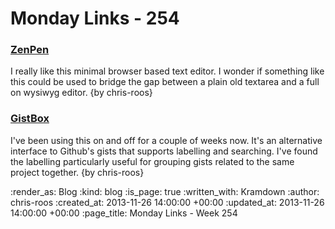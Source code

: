 Monday Links - 254
==================

### [ZenPen](http://www.zenpen.io/)

I really like this minimal browser based text editor. I wonder if something like this could be used to bridge the gap between a plain old textarea and a full on wysiwyg editor. {by chris-roos}


### [GistBox](http://www.gistboxapp.com/)

I've been using this on and off for a couple of weeks now. It's an alternative interface to Github's gists that supports labelling and searching. I've found the labelling particularly useful for grouping gists related to the same project together. {by chris-roos}

:render_as: Blog
:kind: blog
:is_page: true
:written_with: Kramdown
:author: chris-roos
:created_at: 2013-11-26 14:00:00 +00:00
:updated_at: 2013-11-26 14:00:00 +00:00
:page_title: Monday Links - Week 254
